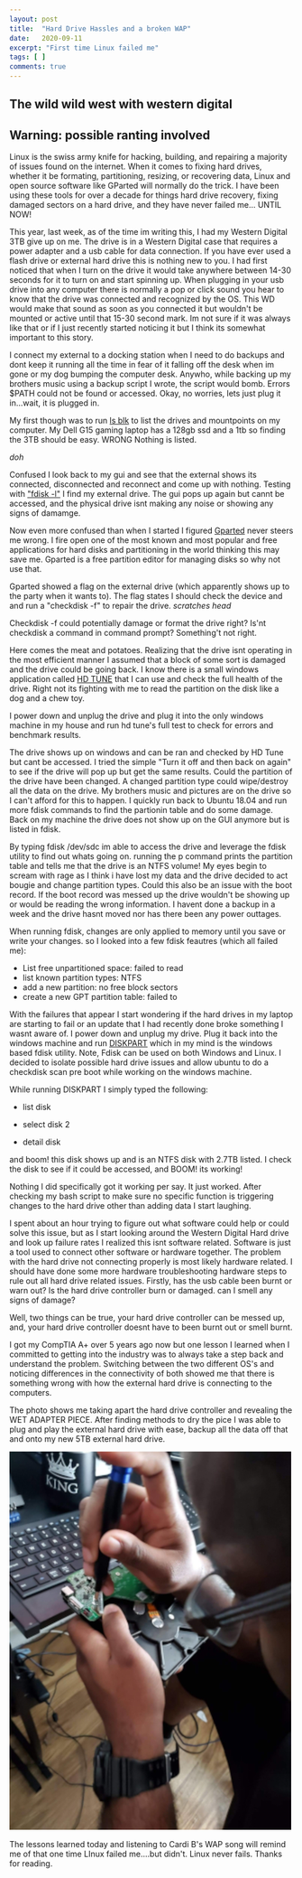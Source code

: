 ```yaml
---
layout: post
title:  "Hard Drive Hassles and a broken WAP"
date:   2020-09-11
excerpt: "First time Linux failed me"
tags: [ ]
comments: true
---
```

 
## The wild wild west with western digital 
## Warning: possible ranting involved 

Linux is the swiss army knife for hacking, building, and repairing a majority of issues 
found on the internet. When it comes to fixing hard drives, whether it be formating, partitioning, 
resizing, or recovering data, Linux and open source software like GParted will normally do the trick. 
I have been using these tools for over a decade for things hard drive recovery, fixing damaged sectors on a hard drive, and they have never failed me... UNTIL NOW! 

This year, last week, as of the time im writing this, I had my Western Digital 3TB give up on me. The drive is in a Western Digital case that requires a power adapter and a usb cable for data connection. If you have ever used a flash drive or external hard drive this is nothing new to you. I had first noticed that when I turn on the drive it would take anywhere between 14-30 seconds for it to turn on and start spinning up. When plugging in your usb drive into any computer there is normally a pop or click sound you hear to know that the drive was connected and recognized by the OS. This WD would make that sound as soon as you connected it but wouldn't be mounted or active until that 15-30 second mark. 
Im not sure if it was always like that or if I just recently started noticing it but I think its somewhat important to this story.


I connect my external to a docking station when I need to do backups and dont keep it running all the time in fear of it falling off the desk when im gone or my dog bumping the computer desk. Anywho, while backing up my brothers music using a backup script I wrote, the script would bomb. Errors $PATH could not be found or accessed. Okay, no worries, lets just plug it in...wait, it is plugged in. 

My first though was to run [ls blk](https://man7.org/linux/man-pages/man8/lsblk.8.html) to list the drives and mountpoints on my computer. 
My Dell G15 gaming laptop has a 128gb ssd and a 1tb so finding the 3TB should be easy. WRONG 
Nothing is listed. 

*doh* 

Confused I look back to my gui and see that the external shows its connected, disconnected and reconnect and come up with nothing. Testing with ["fdisk -l"](https://man7.org/linux/man-pages/man8/fdisk.8.html) I find my external drive. The gui pops up again but cannt be accessed, and the physical drive isnt making any noise or showing any signs of damamge. 

Now even more confused than when I started I figured [Gparted](https://gparted.org/) never steers me wrong. I fire open one of the most known and most popular and free applications for hard disks and partitioning in the world thinking this may save me. Gparted is a free partition editor for managing 
disks so why not use that. 

Gparted showed a flag on the external drive (which apparently shows up to the party when it wants to).
The flag states I should check the device and and run a "checkdisk -f" to repair the drive. 
*scratches head*

Checkdisk -f could potentially damage or format the drive right? Is'nt checkdisk a command in command prompt? Something't not right. 

Here comes the meat and potatoes. 
Realizing that the drive isnt operating in the most efficient manner I assumed that a block of some sort is damaged and the drive could be going back. I know there is a small windows application called [HD TUNE](https://www.hdtune.com/) that I can use and check the full health of the drive. Right not its fighting with me to read the partition on the disk like a dog and a chew toy. 

I power down and unplug the drive and plug it into the only windows machine in my house and run hd tune's full test to check for errors and benchmark results. 

The drive shows up on windows and can be ran and checked by HD Tune but cant be accessed. I tried the simple "Turn it off and then back on again" to see if the drive will pop up but get the same results. 
Could the partition of the drive have been changed. A changed partition type could wipe/destroy all the data on the drive. My brothers music and pictures are on the drive so I can't afford for this to happen. 
I quickly run back to Ubuntu 18.04 and run more fdisk commands to find the partionin table and do some damage. 
Back on my machine the drive does not show up on the GUI anymore but is listed in fdisk.  

By typing fdisk /dev/sdc im able to access the drive and leverage the fdisk utility to find out whats going on. 
running the p command prints the partition table and tells me that the drive is an NTFS volume! 
My eyes begin to scream with rage as I think i have lost my data and the drive decided to act bougie and change partition types. Could this also be an issue with the boot record. If the boot record was messed up the drive wouldn't be showing up or would be reading the wrong information. I havent done a backup in a week and the drive hasnt moved nor has there been any power outtages.  

When running fdisk, changes are only applied to memory until you save or write your changes. 
so I looked into a few fdisk feautres (which all failed me): 

* List free unpartitioned space: failed to read
* list known partition types: NTFS 
* add a new partition: no free block sectors 
* create a new GPT partition table: failed to 
  
With the failures that appear I start wondering if the hard drives in my laptop are starting to fail or an update 
that I had recently done broke something I wasnt aware of. I power down and unplug my drive. Plug it back into the windows 
machine and run [DISKPART](https://docs.microsoft.com/en-us/windows-server/administration/windows-commands/diskpart) which in my mind is the windows based fdisk utility. Note, Fdisk can be used on both Windows and Linux. I decided to isolate possible hard drive issues and allow ubuntu to do a checkdisk scan pre boot while working on the windows machine. 

While running DISKPART I simply typed the following: 
* list disk 
+ select disk 2
* detail disk 

and boom! this disk shows up and is an NTFS disk with 2.7TB listed. 
I check the disk to see if it could be accessed, and BOOM! its working! 

Nothing I did specifically got it working per say. It just worked. After checking my bash script to make sure 
no specific function is triggering changes to the hard drive other than adding data I start laughing. 

I spent about an hour trying to figure out what software could help or could solve this issue, but as I start looking around the Western Digital Hard drive and look up failure rates I realized this isnt software related. Software is just a tool used to connect other software or hardware together. The problem with the hard drive not connecting properly is most likely hardware related. I should have done some more hardware troubleshooting hardware steps to rule out all hard drive related issues. Firstly, has the usb cable been burnt or warn out? Is the hard drive controller burn or damaged. can I smell any signs of damage? 


Well, two things can be true, your hard drive controller can be messed up, and, your hard drive controller doesnt have to been burnt out or smell burnt.

I got my CompTIA A+ over 5 years ago now but one lesson I learned when I committed to getting into the industry was to always take a step back and understand the problem. Switching between the two different OS's and noticing differences in the connectivity of both showed me that there is something wrong with how the external hard drive is connecting to the computers. 

The photo shows me taking apart the hard drive controller and revealing the WET ADAPTER PIECE. 
After finding methods to dry the pice I was able to plug and play the external hard drive with ease, backup all the data off that and onto my new 5TB external hard drive. 

![Western Digital 5TB HDD](https://github.com/tmeralus/tmeralus.github.io/blob/master/assets/blog/hdd-repair-1-500.jpg)

The lessons learned today and listening to Cardi B's WAP song will remind me of that one time LInux failed me....but didn't. Linux never fails. Thanks for reading. 

 



